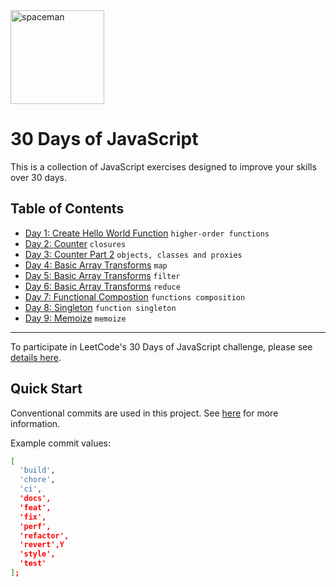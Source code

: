 <img alt="spaceman" src="https://user-images.githubusercontent.com/2040040/236575714-83c35e9a-0529-4e39-a8dc-ba15e1af65b5.svg" width="150">

# 30 Days of JavaScript

This is a collection of JavaScript exercises designed to improve your skills over 30 days.

## Table of Contents

- [Day 1: Create Hello World Function](src/day1/README.md) `higher-order functions`
- [Day 2: Counter](src/day2/README.md) `closures`
- [Day 3: Counter Part 2](src/day3/README.md) `objects, classes and proxies`
- [Day 4: Basic Array Transforms](src/day4/README.md) `map`
- [Day 5: Basic Array Transforms](src/day5/README.md) `filter`
- [Day 6: Basic Array Transforms](src/day6/README.md) `reduce`
- [Day 7: Functional Compostion](src/day7/README.md) `functions composition`
- [Day 8: Singleton](src/day8/README.md) `function singleton`
- [Day 9: Memoize](src/day9/README.md) `memoize`

---

To participate in LeetCode's 30 Days of JavaScript challenge, please see [details here](https://leetcode.com/discuss/study-guide/3458761/30-Days-of-LC-JavaScript-Challenge).

## Quick Start

Conventional commits are used in this project. See [here](https://github.com/conventional-changelog/commitlint/tree/master/%40commitlint/config-conventional) for more information.

Example commit values:

```bash
[
  'build',
  'chore',
  'ci',
  'docs',
  'feat',
  'fix',
  'perf',
  'refactor',
  'revert',Y
  'style',
  'test'
];
```
